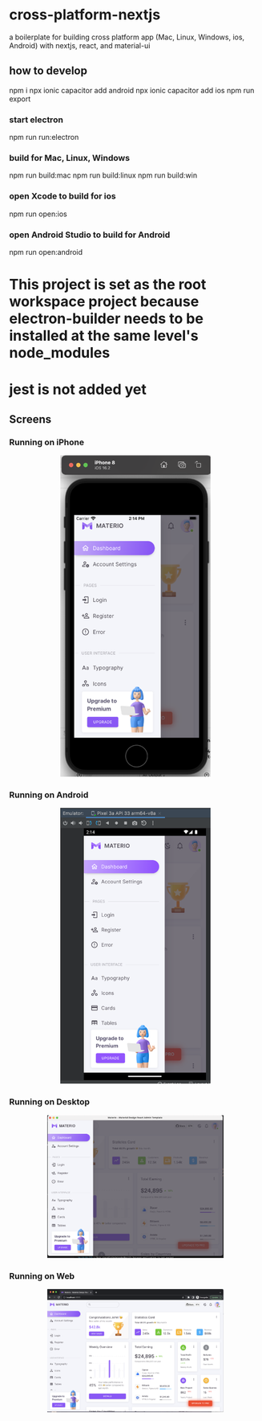 # cross-platform-nextjs
a boilerplate for building cross platform app (Mac, Linux, Windows, ios, Android) with nextjs, react, and material-ui


## how to develop

npm i
npx ionic capacitor add android
npx ionic capacitor add ios
npm run export

### start electron

npm run run:electron

### build for Mac, Linux, Windows

npm run build:mac
npm run build:linux
npm run build:win

### open Xcode to build for ios

npm run open:ios

### open Android Studio to build for Android
npm run open:android

# This project is set as the root workspace project because electron-builder needs to be installed at the same level's node_modules

# jest is not added yet

## Screens
### Running on iPhone
<p align="center">
    <img src="doc/iphone.png" width="300px">
</p>

### Running on Android
<p align="center">
    <img src="doc/android.png" width="300px">
</p>

### Running on Desktop
<p align="center">
    <img src="doc/desktop.png" width="70%">
</p>

### Running on Web
<p align="center">
    <img src="doc/web.png" width="70%">
</p>

